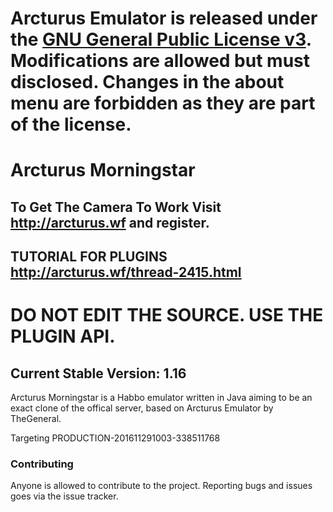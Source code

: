 # **Arcturus Emulator is released under the [GNU General Public License v3](https://www.gnu.org/licenses/gpl-3.0.txt). Modifications are allowed but must disclosed. Changes in the about menu are forbidden as they are part of the license.** #

# Arcturus Morningstar #

## **To Get The Camera To Work Visit http://arcturus.wf and register.** ##
## **TUTORIAL FOR PLUGINS http://arcturus.wf/thread-2415.html** ##
# **DO NOT EDIT THE SOURCE. USE THE PLUGIN API.** #
## Current Stable Version: 1.16 ##
Arcturus Morningstar is a Habbo emulator written in Java aiming to be an exact clone of the offical server, based on Arcturus Emulator by TheGeneral.

Targeting PRODUCTION-201611291003-338511768

### Contributing ###
Anyone is allowed to contribute to the project. Reporting bugs and issues goes via the issue tracker.


